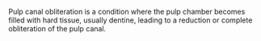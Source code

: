 Pulp canal obliteration is a condition where the pulp chamber becomes filled with hard tissue, usually dentine, leading to a reduction or complete obliteration of the pulp canal.